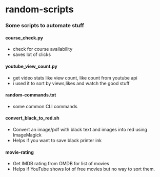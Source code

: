 # random-scripts

### Some scripts to automate stuff

#### course_check.py
 - check for course availability
 - saves lot of clicks

#### youtube_view_count.py
 - get video stats like view count, like count from youtube api
 - i used it to sort by views,likes and watch the good stuff

#### random-commands.txt
 - some common CLI commands

#### convert_black_to_red.sh
- Convert an image/pdf with black text and images into red using ImageMagick
- Helps if you want to save black printer ink


#### movie-rating
- Get IMDB rating from OMDB for list of movies
- Helps if YouTube shows lot of free movies but no way to sort them.
